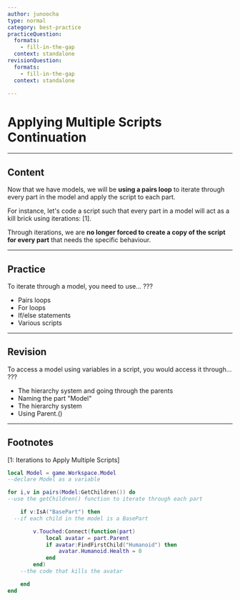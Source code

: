 ```yaml
---
author: junoocha
type: normal
category: best-practice
practiceQuestion:
  formats:
    - fill-in-the-gap
  context: standalone
revisionQuestion:
  formats:
    - fill-in-the-gap
  context: standalone

---
```


# Applying Multiple Scripts Continuation

---

## Content

Now that we have models, we will be **using a pairs loop** to iterate through every part in the model and apply the script to each part. 

For instance, let's code a script such that every part in a model will act as a kill brick using iterations: [1].

Through iterations, we are **no longer forced to create a copy of the script for every part** that needs the specific behaviour.

---

## Practice 

To iterate through a model, you need to use... ???

- Pairs loops
- For loops
- If/else statements
- Various scripts

---

## Revision

To access a model using variables in a script, you would access it through... ???

- The hierarchy system and going through the parents
- Naming the part "Model"
- The hierarchy system
- Using Parent.()

---

## Footnotes

[1: Iterations to Apply Multiple Scripts]

```lua
local Model = game.Workspace.Model 
--declare Model as a variable

for i,v in pairs(Model:GetChildren()) do 
--use the getChildren() function to iterate through each part

	if v:IsA("BasePart") then
  --if each child in the model is a BasePart

		v.Touched:Connect(function(part)
			local avatar = part.Parent  
			if avatar:FindFirstChild("Humanoid") then
				avatar.Humanoid.Health = 0
			end
		end)
    --the code that kills the avatar

	end
end
```